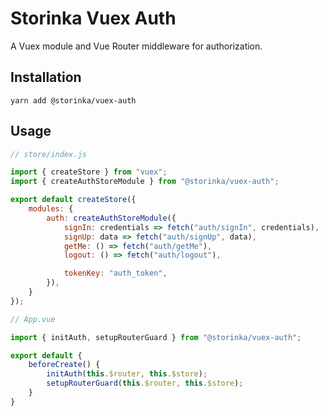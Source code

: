 # Storinka Vuex Auth

A Vuex module and Vue Router middleware for authorization.

## Installation

```shell
yarn add @storinka/vuex-auth
```

## Usage

```javascript
// store/index.js

import { createStore } from "vuex";
import { createAuthStoreModule } from "@storinka/vuex-auth";

export default createStore({
    modules: {
        auth: createAuthStoreModule({
            signIn: credentials => fetch("auth/signIn", credentials),
            signUp: data => fetch("auth/signUp", data),
            getMe: () => fetch("auth/getMe"),
            logout: () => fetch("auth/logout"),

            tokenKey: "auth_token",
        }),
    }
});
```

```javascript
// App.vue

import { initAuth, setupRouterGuard } from "@storinka/vuex-auth";

export default {
    beforeCreate() {
        initAuth(this.$router, this.$store);
        setupRouterGuard(this.$router, this.$store);
    }
}
```

